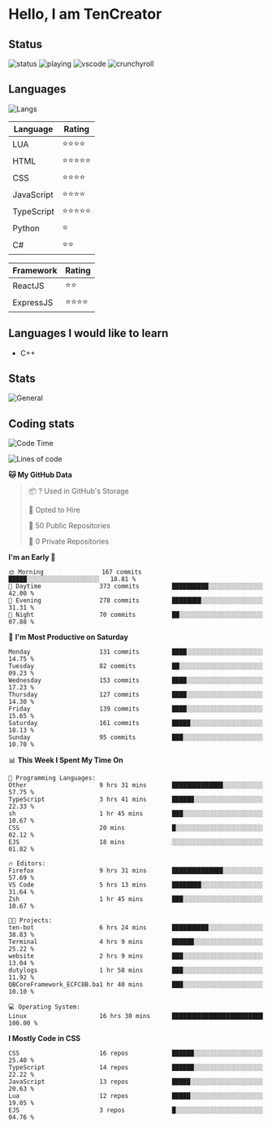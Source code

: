 # Hello, I am TenCreator

## Status
![status](https://api.statusbadges.me/badge/status/518334475038359555?simple=true&style=for-the-badge)
![playing](https://api.statusbadges.me/badge/playing/518334475038359555?style=for-the-badge)
![vscode](https://api.statusbadges.me/badge/vscode/518334475038359555?style=for-the-badge)
![crunchyroll](https://api.statusbadges.me/badge/crunchyroll/518334475038359555?style=for-the-badge)

## Languages
![Langs](https://github-readme-stats.vercel.app/api/top-langs/?username=tencreator&layout=compact&theme=radical)


|Language|Rating|
|--------|------|
|LUA|⭐️⭐️⭐️⭐️|
|HTML|⭐️⭐️⭐️⭐️⭐️|
|CSS|⭐️⭐️⭐️⭐️|
|JavaScript|⭐️⭐️⭐️⭐️|
|TypeScript|⭐️⭐️⭐️⭐️⭐️|
|Python|⭐️|
|C#|⭐️⭐️ |

|Framework|Rating|
|--------|------|
|ReactJS|⭐️⭐️|
|ExpressJS|⭐️⭐️⭐️⭐️|

## Languages I would like to learn
- C++

## Stats
![General](https://github-readme-stats.vercel.app/api?username=tencreator&show_icons=true&theme=radical)

## Coding stats
<!--START_SECTION:waka-->
![Code Time](http://img.shields.io/badge/Code%20Time-142%20hrs%2013%20mins-blue)

![Lines of code](https://img.shields.io/badge/From%20Hello%20World%20I%27ve%20Written-481.0%20thousand%20lines%20of%20code-blue)

**🐱 My GitHub Data** 

> 📦 ? Used in GitHub's Storage 
 > 
> 💼 Opted to Hire
 > 
> 📜 50 Public Repositories 
 > 
> 🔑 0 Private Repositories 
 > 
**I'm an Early 🐤** 

```text
🌞 Morning                167 commits         █████░░░░░░░░░░░░░░░░░░░░   18.81 % 
🌆 Daytime                373 commits         ██████████░░░░░░░░░░░░░░░   42.00 % 
🌃 Evening                278 commits         ████████░░░░░░░░░░░░░░░░░   31.31 % 
🌙 Night                  70 commits          ██░░░░░░░░░░░░░░░░░░░░░░░   07.88 % 
```
📅 **I'm Most Productive on Saturday** 

```text
Monday                   131 commits         ████░░░░░░░░░░░░░░░░░░░░░   14.75 % 
Tuesday                  82 commits          ██░░░░░░░░░░░░░░░░░░░░░░░   09.23 % 
Wednesday                153 commits         ████░░░░░░░░░░░░░░░░░░░░░   17.23 % 
Thursday                 127 commits         ████░░░░░░░░░░░░░░░░░░░░░   14.30 % 
Friday                   139 commits         ████░░░░░░░░░░░░░░░░░░░░░   15.65 % 
Saturday                 161 commits         █████░░░░░░░░░░░░░░░░░░░░   18.13 % 
Sunday                   95 commits          ███░░░░░░░░░░░░░░░░░░░░░░   10.70 % 
```


📊 **This Week I Spent My Time On** 

```text
💬 Programming Languages: 
Other                    9 hrs 31 mins       ██████████████░░░░░░░░░░░   57.75 % 
TypeScript               3 hrs 41 mins       ██████░░░░░░░░░░░░░░░░░░░   22.33 % 
sh                       1 hr 45 mins        ███░░░░░░░░░░░░░░░░░░░░░░   10.67 % 
CSS                      20 mins             █░░░░░░░░░░░░░░░░░░░░░░░░   02.12 % 
EJS                      18 mins             ░░░░░░░░░░░░░░░░░░░░░░░░░   01.82 % 

🔥 Editors: 
Firefox                  9 hrs 31 mins       ██████████████░░░░░░░░░░░   57.69 % 
VS Code                  5 hrs 13 mins       ████████░░░░░░░░░░░░░░░░░   31.64 % 
Zsh                      1 hr 45 mins        ███░░░░░░░░░░░░░░░░░░░░░░   10.67 % 

🐱‍💻 Projects: 
ten-bot                  6 hrs 24 mins       ██████████░░░░░░░░░░░░░░░   38.83 % 
Terminal                 4 hrs 9 mins        ██████░░░░░░░░░░░░░░░░░░░   25.22 % 
website                  2 hrs 9 mins        ███░░░░░░░░░░░░░░░░░░░░░░   13.04 % 
dutylogs                 1 hr 58 mins        ███░░░░░░░░░░░░░░░░░░░░░░   11.92 % 
QBCoreFramework_ECFC8B.ba1 hr 40 mins        ███░░░░░░░░░░░░░░░░░░░░░░   10.10 % 

💻 Operating System: 
Linux                    16 hrs 30 mins      █████████████████████████   100.00 % 
```

**I Mostly Code in CSS** 

```text
CSS                      16 repos            ██████░░░░░░░░░░░░░░░░░░░   25.40 % 
TypeScript               14 repos            ██████░░░░░░░░░░░░░░░░░░░   22.22 % 
JavaScript               13 repos            █████░░░░░░░░░░░░░░░░░░░░   20.63 % 
Lua                      12 repos            █████░░░░░░░░░░░░░░░░░░░░   19.05 % 
EJS                      3 repos             █░░░░░░░░░░░░░░░░░░░░░░░░   04.76 % 
```




<!--END_SECTION:waka-->
